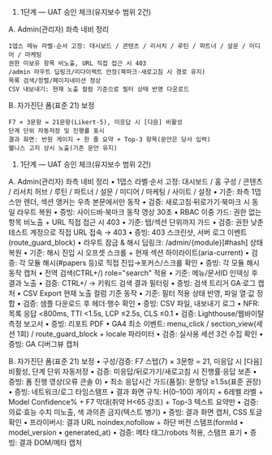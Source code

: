 1) 1단계 — UAT 승인 체크(유지보수 범위 2건)

A. Admin(관리자) 좌측 네비 정리

    1뎁스 메뉴 라벨·순서 고정: 대시보드 / 콘텐츠 / 리서치 / 루틴 / 파트너 / 설문 / 미디어 / 마케팅
    권한 미보유 항목 비노출, URL 직접 접근 시 403
    /admin 라우트 딥링크/리다이렉트 안정(북마크·새로고침 시 경로 유지)
    목록 검색/정렬/페이지네이션 정상
    CSV 내보내기: 현재 노출 컬럼 기준으로 필터 상태 반영 다운로드

B. 자가진단 폼(표준 21) 보정

    F7 × 3문항 = 21문항(Likert-5), 미응답 시 [다음] 비활성
    단계 단위 자동저장 및 진행률 표시
    결과 화면: 반원 게이지 + 한 줄 요약 + Top-3 항목(문안은 당사 입력)
    웰니스 고지 상시 노출(기존 문안 유지)



1) 1단계 — UAT 승인 체크(유지보수 범위 2건)

A. Admin(관리자) 좌측 네비 정리
• 1뎁스 라벨·순서 고정: 대시보드 / 홈 구성 / 콘텐츠 / 리서치 허브 / 루틴 / 파트너 / 설문 / 미디어 / 마케팅 / 사이트 / 설정
• 기준: 좌측 1뎁스만 렌더, 섹션 앵커는 우측 본문에서만 동작
• 검증: 새로고침·뒤로가기·북마크 시 동일 라우트 복원
• 증빙: 사이드바·북마크 동작 영상 30초
• RBAC 이중 가드: 권한 없는 항목 비노출 + URL 직접 접근 시 403
• 기준: 탭/섹션 단위까지 가드
• 검증: 권한 낮춘 테스트 계정으로 직접 URL 접속 → 403
• 증빙: 403 스크린샷, 서버 로그 이벤트(route_guard_block)
• 라우트 잠금 & 해시 딥링크: /admin/{module}[#hash] 상태 복원
• 기준: 해시 진입 시 오프셋 스크롤 + 현재 섹션 하이라이트(aria-current)
• 검증: 각 모듈 해시(#papers 등)로 직접 진입→포커스/스크롤 확인
• 증빙: 각 모듈 해시 동작 캡처
• 전역 검색(CTRL+/) role="search" 적용
• 기준: 메뉴/문서ID 인덱싱 후 결과 노출
• 검증: CTRL+/ → 키워드 검색 결과 필터링
• 증빙: 검색 트리거 GA·로그 캡처
• CSV Export 현재 노출 컬럼 기준 동작
• 기준: 필터 적용 상태 반영, 파일 열·값 정합
• 검증: 샘플 다운로드 후 헤더·행수 확인
• 증빙: CSV 파일, 내보내기 로그
• NFR: 목록 응답 <800ms, TTI <1.5s, LCP ≤2.5s, CLS ≤0.1
• 검증: Lighthouse/웹바이탈 측정 보고서
• 증빙: 리포트 PDF
• GA4 최소 이벤트: menu_click / section_view(세션 1회) / route_guard_block + locale 파라미터
• 검증: 실사용 세션 3건 수집 확인
• 증빙: GA 디버그뷰 캡처

B. 자가진단 폼(표준 21) 보정
• 구성/검증: F7 스텝(7) × 3문항 = 21, 미응답 시 [다음] 비활성, 단계 단위 자동저장
• 검증: 미응답/뒤로가기/새로고침 시 진행률·응답 보존
• 증빙: 폼 진행 영상(오류 콘솔 0)
• 최소 응답시간 가드(품질): 문항당 ≥1.5s(표준 권장)
• 증빙: 네트워크/로그 타임스탬프
• 결과 화면 규칙: H(0–100) 게이지 + 6레벨 라벨 + Model Confidence% + F7 막대(취약 H<65 강조) + Top-3 텍스트 요약만
• 검증: 의료·효능 수치 미노출, 색 과의존 금지(텍스트 병기)
• 증빙: 결과 화면 캡처, CSS 토글 확인
• 프라이버시: 결과 URL noindex,nofollow + 하단 버전 스탬프(formId • model_version • generated_at)
• 검증: 메타 태그/robots 적용, 스탬프 표기
• 증빙: 결과 DOM/메타 캡처